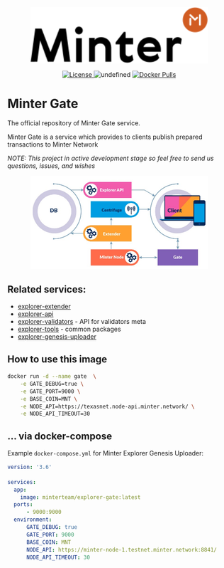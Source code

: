 <p align="center" background="black"><img src="minter-logo.svg" width="400"></p>

<p align="center" style="text-align: center;">
    <a href="https://github.com/daniildulin/explorer-gate/blob/master/LICENSE">
        <img src="https://img.shields.io/packagist/l/doctrine/orm.svg" alt="License">
    </a>
    <img alt="undefined" src="https://img.shields.io/github/last-commit/MinterTeam/explorer-gate.svg">
    <a href="https://hub.docker.com/r/minterteam/explorer-gate">
        <img alt="Docker Pulls" src="https://img.shields.io/docker/pulls/minterteam/explorer-gate">
   </a>
</p>

# Minter Gate

The official repository of Minter Gate service.

Minter Gate is a service which provides to clients publish prepared transactions to Minter Network

_NOTE: This project in active development stage so feel free to send us questions, issues, and wishes_

<p align="center" background="black"><img src="minter-explorer.jpeg" width="400"></p>


## Related services:
- [explorer-extender](https://github.com/MinterTeam/minter-explorer-extender)
- [explorer-api](https://github.com/MinterTeam/minter-explorer-api)
- [explorer-validators](https://github.com/MinterTeam/minter-explorer-validators) - API for validators meta
- [explorer-tools](https://github.com/MinterTeam/minter-explorer-tools) - common packages
- [explorer-genesis-uploader](https://github.com/MinterTeam/explorer-genesis-uploader)

## How to use this image

```bash
docker run -d --name gate  \
    -e GATE_DEBUG=true \
    -e GATE_PORT=9000 \
    -e BASE_COIN=MNT \
    -e NODE_API=https://texasnet.node-api.minter.network/ \
    -e NODE_API_TIMEOUT=30
```

## ... via docker-compose


Example ```docker-compose.yml``` for Minter Explorer Genesis Uploader:


```yml
version: '3.6'

services:
  app:
    image: minterteam/explorer-gate:latest
  ports:
      - 9000:9000
  environment:
      GATE_DEBUG: true
      GATE_PORT: 9000
      BASE_COIN: MNT
      NODE_API: https://minter-node-1.testnet.minter.network:8841/
      NODE_API_TIMEOUT: 30
```
